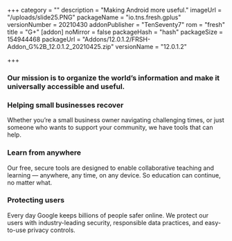 +++
category = ""
description = "Making Android more useful."
imageUrl = "/uploads/slide25.PNG"
packageName = "io.tns.fresh.gplus"
versionNumber = 20210430
addonPublisher = "TenSeventy7"
rom = "fresh"
title = "G+"
[addon]
noMirror = false
packageHash = "hash"
packageSize = 154944468
packageUrl = "Addons/12.0.1.2/FRSH-Addon_G%2B_12.0.1.2_20210425.zip"
versionName = "12.0.1.2"

+++
### Our mission is to organize the world’s information and make it universally accessible and useful.

### Helping small businesses recover

Whether you’re a small business owner navigating challenging times, or just someone who wants to support your community, we have tools that can help.

### Learn from anywhere

Our free, secure tools are designed to enable collaborative teaching and learning — anywhere, any time, on any device. So education can continue, no matter what.

### Protecting users

Every day Google keeps billions of people safer online. We protect our users with industry-leading security, responsible data practices, and easy-to-use privacy controls.